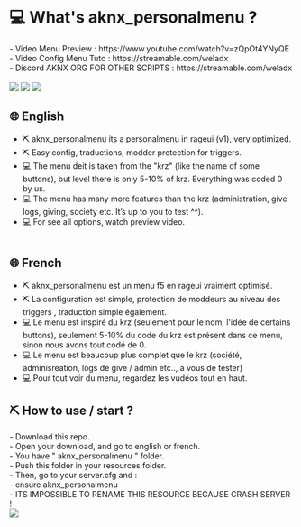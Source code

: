<h1> 💻 What's aknx_personalmenu ? </h1>
- Video Menu Preview : https://www.youtube.com/watch?v=zQpOt4YNyQE <br>
- Video Config Menu Tuto : https://streamable.com/weladx <br>
- Discord AKNX ORG FOR OTHER SCRIPTS : https://streamable.com/weladx <br> <br>
<img border="0" src="https://cdn.discordapp.com/attachments/780131463160397825/859833957889867808/unknown.png">
<img border="0" src="https://cdn.discordapp.com/attachments/780131463160397825/859834096292462592/unknown.png">
<img border="0" src="https://cdn.discordapp.com/attachments/780131463160397825/859842836249182268/unknown.png">

<h2> 🌐 English </h2>

- ⛏️ aknx_personalmenu its a personalmenu in rageui (v1), very optimized.
- ⛏️ Easy config, traductions, modder protection for triggers.
- 💻 The menu deit is taken from the "krz" (like the name of some buttons), but level there is only 5-10% of krz. Everything was coded 0 by us.
- 💻 The menu has many more features than the krz (administration, give logs, giving, society etc. It’s up to you to test ^^).
- 💻 For see all options, watch preview video. <br> <br>

<h2> 🌐 French </h2>

- ⛏️ aknx_personalmenu est un menu f5 en rageui vraiment optimisé.
- ⛏️ La configuration est simple, protection de moddeurs au niveau des triggers , traduction simple également.
- 💻 Le menu est inspiré du krz (seulement pour le nom, l'idée de certains buttons), seulement 5-10% du code du krz est présent dans ce menu, sinon nous avons tout codé de 0.
- 💻 Le menu est beaucoup plus complet que le krz (société, adminisreation, logs de give / admin etc.., a vous de tester)
- 💻 Pour tout voir du menu, regardez les vudéos tout en haut.

<h2> ⛏️ How to use / start ? </h2>
- Download this repo. <br>
- Open your download, and go to english or french. <br>
- You have " aknx_personalmenu " folder. <br>
- Push this folder in your resources folder. <br>
- Then, go to your server.cfg and : <br>
- ensure aknx_personalmenu <br>
- ITS IMPOSSIBLE TO RENAME THIS RESOURCE BECAUSE CRASH SERVER ! <br>

<img border="0" src="https://i.imgur.com/4rD81uL.gif">
